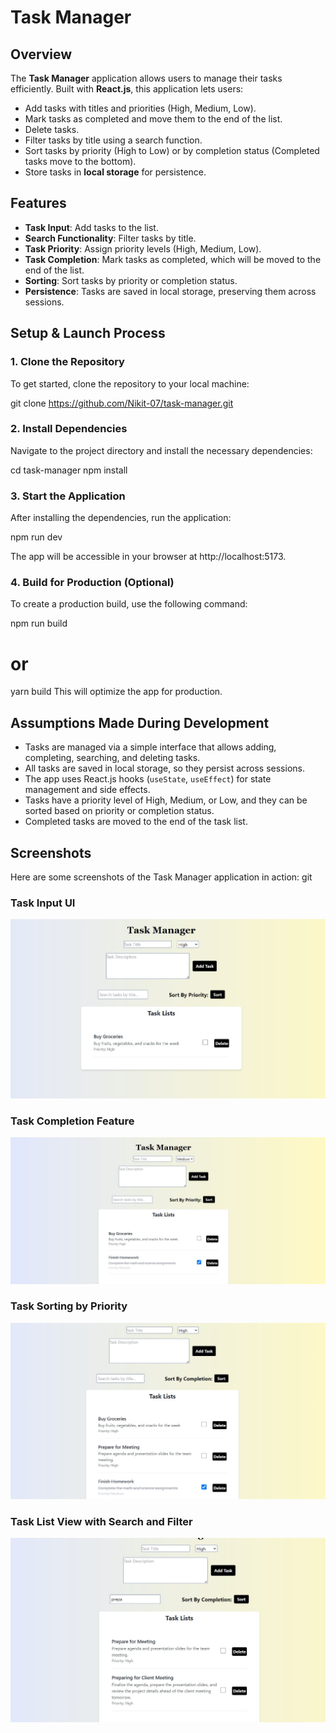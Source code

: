 # Task Manager

## Overview
The **Task Manager** application allows users to manage their tasks efficiently. Built with **React.js**, this application lets users:
- Add tasks with titles and priorities (High, Medium, Low).
- Mark tasks as completed and move them to the end of the list.
- Delete tasks.
- Filter tasks by title using a search function.
- Sort tasks by priority (High to Low) or by completion status (Completed tasks move to the bottom).
- Store tasks in **local storage** for persistence.

## Features
- **Task Input**: Add tasks to the list.
- **Search Functionality**: Filter tasks by title.
- **Task Priority**: Assign priority levels (High, Medium, Low).
- **Task Completion**: Mark tasks as completed, which will be moved to the end of the list.
- **Sorting**: Sort tasks by priority or completion status.
- **Persistence**: Tasks are saved in local storage, preserving them across sessions.

## Setup & Launch Process

### 1. Clone the Repository
To get started, clone the repository to your local machine:

git clone https://github.com/Nikit-07/task-manager.git

### 2. Install Dependencies
Navigate to the project directory and install the necessary dependencies:

cd task-manager
npm install

### 3. Start the Application
After installing the dependencies, run the application:

npm run dev

The app will be accessible in your browser at http://localhost:5173.

### 4. Build for Production (Optional)
To create a production build, use the following command:

npm run build
# or
yarn build
This will optimize the app for production.

## Assumptions Made During Development

- Tasks are managed via a simple interface that allows adding, completing, searching, and deleting tasks.
- All tasks are saved in local storage, so they persist across sessions.
- The app uses React.js hooks (`useState`, `useEffect`) for state management and side effects.
- Tasks have a priority level of High, Medium, or Low, and they can be sorted based on priority or completion status.
- Completed tasks are moved to the end of the task list.

## Screenshots

Here are some screenshots of the Task Manager application in action:
git 
### Task Input UI
![Task Input](/src/assets/screenshots/task-input.png)

### Task Completion Feature
![Task Completion](/src/assets/screenshots/task-completion.png)

### Task Sorting by Priority
![Task Sorting](/src/assets/screenshots/task-sorting.png)

### Task List View with Search and Filter
![Task List View](/src/assets/screenshots/task-list-view.png)